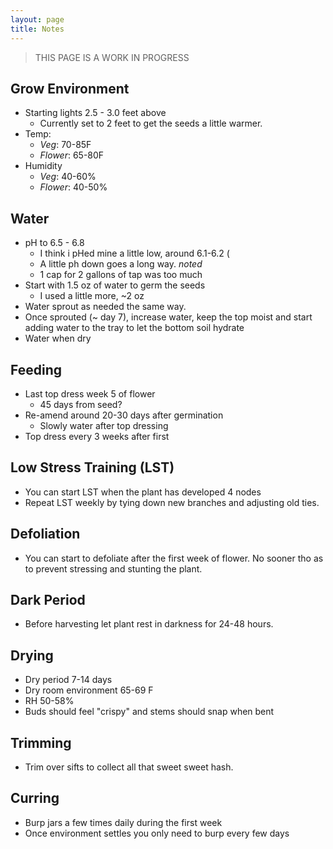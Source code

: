 ```yaml
---
layout: page
title: Notes
---
```


>
> THIS PAGE IS A WORK IN PROGRESS
>

## Grow Environment

* Starting lights 2.5 - 3.0 feet above
  * Currently set to 2 feet to get the seeds a little warmer.
* Temp:
  *  <i class="green">Veg</i>: 70-85F
  *  <i class="purple">Flower</i>: 65-80F  
* Humidity
  * <i class="green">Veg</i>: 40-60%
  * <i class="purple">Flower</i>: 40-50%

## Water

* pH to 6.5 - 6.8
  * I think i pHed mine a little low, around 6.1-6.2 (
  * A little ph down goes a long way. <i class="green">noted</i>
  * 1 cap for 2 gallons of tap was too much
* Start with 1.5 oz of water to germ the seeds
  * I used a little more, ~2 oz
* Water sprout as needed the same way.
* Once sprouted (~ day 7), increase water, keep the top moist and start adding water to the tray to let the bottom soil hydrate
* Water when dry

## Feeding

* Last top dress week 5 of flower
  * 45 days from seed?
* Re-amend around 20-30 days after germination
  * Slowly water after top dressing
* Top dress every 3 weeks after first

## Low Stress Training (LST)

* You can start LST when the plant has developed 4 nodes
* Repeat LST weekly by tying down new branches and adjusting old ties.

## Defoliation

* You can start to defoliate after the first week of flower. No sooner tho as to prevent stressing and stunting the plant.

## Dark Period

* Before harvesting let plant rest in darkness for 24-48 hours.

## Drying

* Dry period 7-14 days
* Dry room environment 65-69 F
* RH 50-58%
* Buds should feel "crispy" and stems should snap when bent

## Trimming

* Trim over sifts to collect all that sweet sweet hash.

## Curring

* Burp jars a few times daily during the first week
* Once environment settles you only need to burp every few days
